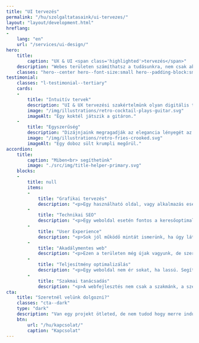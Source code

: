 ```yaml
---
title: "UI tervezés"
permalink: "/hu/szolgaltatasaink/ui-tervezes/"
layout: "layout/development.html"
hreflang:
-
    lang: "en"
    url: "/services/ui-design/"
hero:
    title:
        caption: "UX & UI <span class='highlighted'>tervezés</span>"
    description: "Webes területen számíthatsz a tudásunkra, nem csak akkor, ha kódot kell írni."
    classes: "hero--center hero--font-size:small hero--padding-block:small"
testimonial:
    classes: "l-testimonial--tertiary"
    cards:
    -
        title: "Intuitív tervek"
        description: "UI & UX tervezési szakértelmünk olyan digitális terek létrehozása körül forog, amelyeket a felhasználók szívesen fedeznek fel. Olyan intuitív felületek kialakítására szakosodtunk, amelyek könnyedén vezetik a felhasználókat minden interakción keresztül."
        image: "/img/illustrations/retro-cocktail-plays-guitar.svg"
        imageAlt: "Egy koktél játszik a gitáron."
    -
        title: "Egyszerűség"
        description: "Dizájnjaink megragadják az elegancia lényegét az elrendezésben és az egyszerű navigációban, és mindez harmonikusan működik a felhasználói elégedettség növelése érdekében."
        image: "/img/illustrations/retro-fries-crooked.svg"
        imageAlt: "Egy doboz sült krumpli megőrül."
accordion:
    title:
        caption: "Miben<br> segíthetünk"
        image: "./src/img/title-helper-primary.svg"
    blocks:
    -
        title: null
        items:
        -
            title: "Grafikai tervezés"
            description: "<p>Egy használható oldal, vagy alkalmazás esetén lényeges a jó felhasználói felület. Az egyszerűség jegyében készítünk neked egy responsive megoldást.</p>"
        -
            title: "Technikai SEO"
            description: "<p>Egy weboldal esetén fontos a keresőoptimalizálás. A technikai részét ránk bízhatod.</p>"
        -
            title: "User Experience"
            description: "<p>Sok jól működő mintát ismerünk, ha úgy látjuk, hogy valamivel gondja lehet a felhasználóidnak, akkor jelezni fogjuk.</p>"
        -
            title: "Akadálymentes web"
            description: "<p>Ezen a területen még újak vagyunk, de szeretnénk a jövőben sokat fejlődni. Az alaptudásunk már meg van.</p>"
        -
            title: "Teljesítmény optimalizálás"
            description: "<p>Egy weboldal nem ér sokat, ha lassú. Segítünk lefaragni ezt a plusz súlyt és optimalizálni.</p>"
        -
            title: "Szakmai tanácsadás"
            description: "<p>A webfejlesztés nem csak a szakmánk, a szenvedélyünk is. Biztosan sok új információt tudunk majd nyújtani.</p>"
cta:
    title: "Szeretnél velünk dolgozni?"
    classes: "cta--dark"
    type: "dark"
    description: "Van egy projekt ötleted, de nem tudod hogy merre indulj? Írj, nekünk a részletekkel, hátha tudunk segíteni!"
    btn:
        url: "/hu/kapcsolat/"
        caption: "Kapcsolat"
---
```

